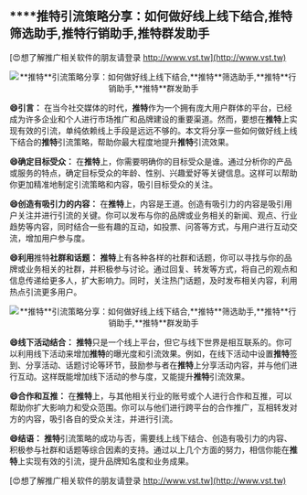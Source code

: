 ## ****推特**引流策略分享：如何做好线上线下结合,**推特**筛选助手,**推特**行销助手,**推特**群发助手**

[😍想了解推广相关软件的朋友请登录 http://www.vst.tw](http://www.vst.tw)

 <center><img src="https://vst.tw/MP4/tuiguang/png/3.png" alt="**推特**引流策略分享：如何做好线上线下结合,**推特**筛选助手,**推特**行销助手,**推特**群发助手"></center>

**😄引言：**
在当今社交媒体的时代，**推特**作为一个拥有庞大用户群体的平台，已经成为许多企业和个人进行市场推广和品牌建设的重要渠道。然而，要想在**推特**上实现有效的引流，单纯依赖线上手段是远远不够的。本文将分享一些如何做好线上线下结合的**推特**引流策略，帮助你最大程度地提升**推特**引流效果。

**😄确定目标受众：**
在**推特**上，你需要明确你的目标受众是谁。通过分析你的产品或服务的特点，确定目标受众的年龄、性别、兴趣爱好等关键信息。这样可以帮助你更加精准地制定引流策略和内容，吸引目标受众的关注。

**😄创造有吸引力的内容：**
在**推特**上，内容是王道。创造有吸引力的内容是吸引用户关注并进行引流的关键。你可以发布与你的品牌或业务相关的新闻、观点、行业趋势等内容，同时结合一些有趣的互动，如投票、问答等方式，与用户进行互动交流，增加用户参与度。

**😄利用**推特**社群和话题：**
**推特**上有各种各样的社群和话题，你可以寻找与你的品牌或业务相关的社群，并积极参与讨论。通过回复、转发等方式，将自己的观点和信息传递给更多人，扩大影响力。同时，关注热门话题，及时发布相关内容，利用热点引流更多用户。

 <center><img src="https://vst.tw/MP4/tuiguang/png/8.png" alt="**推特**引流策略分享：如何做好线上线下结合,**推特**筛选助手,**推特**行销助手,**推特**群发助手"></center>

**😄线下活动结合：**
**推特**只是一个线上平台，但它与线下世界是相互联系的。你可以利用线下活动来增加**推特**的曝光度和引流效果。例如，在线下活动中设置**推特**签到、分享活动、话题讨论等环节，鼓励参与者在**推特**上分享活动内容，并与他们进行互动。这样既能增加线下活动的参与度，又能提升**推特**引流效果。

**😄合作和互推：**
在**推特**上，与其他相关行业的账号或个人进行合作和互推，可以帮助你扩大影响力和受众范围。你可以与他们进行跨平台的合作推广，互相转发对方的内容，吸引各自的受众关注，并进行引流。

**😄结语：**
**推特**引流策略的成功与否，需要线上线下结合、创造有吸引力的内容、积极参与社群和话题等综合因素的支持。通过以上几个方面的努力，相信你能在**推特**上实现有效的引流，提升品牌知名度和业务成果。

[😍想了解推广相关软件的朋友请登录 http://www.vst.tw](http://www.vst.tw)



